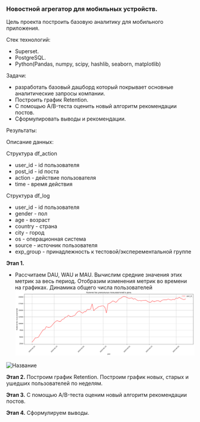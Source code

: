 ### Новостной агрегатор для мобильных устройств.

Цель проекта построить базовую аналитику для мобильного приложения.

Стек технологий:
- Superset.
- PostgreSQL.
- Python(Pandas, numpy, scipy, hashlib, seaborn, matplotlib) 

Задачи:
- разработать базовый дашборд который покрывает основные аналитические запросы компании.
- Построить график Retention.
- С помощью А/B-теста оценить новый алгоритм рекомендации постов.
- Сформулировать выводы и рекомендации.

Результаты:

Описание данных:

Структура df_action
* user_id - id пользователя
* post_id - id поста
* action - действие пользователя
* time - время действия

Структура df_log
* user_id - id пользователя
* gender - пол
* age - возраст
* country - страна
* city - город
* os - операционная система
* source - источник пользователя
* exp_group - принадлежность к тестовой/эксперементальной группе


**Этап 1.** 
- Рассчитаем DAU, WAU и MAU. Вычислим средние значения этих метрик за весь период. Отобразим изменения метрик 
во времени на графиках.
Динамика общего числа пользователей
![Количество уникальных пользователей в день](https://github.com/TODUR8/messenger/blob/main/diagram/1_diagram.png)

![Название](ссылка)


**Этап 2.** 
Построим график Retention.
Построим график новых, старых и ушедших пользователей по неделям.

**Этап 3.** 
С помощью А/B-теста оценим новый алгоритм рекомендации постов.

**Этап 4.** 
Сформулируем выводы.
